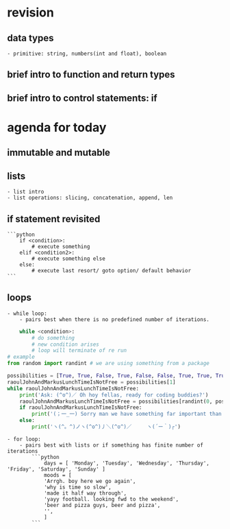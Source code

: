 
# revision

## data types
    - primitive: string, numbers(int and float), boolean

## brief intro to function and return types
## brief intro to control statements: if

# agenda for today

## immutable and mutable

## lists
    - list intro
    - list operations: slicing, concatenation, append, len

## if statement revisited
    ```python
        if <condition>:
            # execute something
        elif <condition2>:
            # execute something else
        else:
            # execute last resort/ goto option/ default behavior
    ```

## loops
    - while loop:
        - pairs best when there is no predefined number of iterations.
```python
    while <condition>:
        # do something
        # new condition arises
        # loop will terminate of re run
# example
from random import randint # we are using something from a package

possibilities = [True, True, False, True, False, False, True, True, True, False, True, True, True]
raoulJohnAndMarkusLunchTimeIsNotFree = possibilities[1]
while raoulJohnAndMarkusLunchTimeIsNotFree:
    print('Ask: (^o^)／ Oh hoy fellas, ready for coding buddies?')
    raoulJohnAndMarkusLunchTimeIsNotFree = possibilities[randint(0, possibilities.len() -1 )]
    if raoulJohnAndMarkusLunchTimeIsNotFree:
        print('(；一_一) Sorry man we have something far important than coding buddies.')
    else:
        print('ヽ(^。^)ノヽ(^o^)丿＼(^o^)／     ヽ(´ー｀)┌')
```
    - for loop:
        - pairs best with lists or if something has finite number of iterations
            ```python
                days = [ 'Monday', 'Tuesday', 'Wednesday', 'Thursday', 'Friday', 'Saturday', 'Sunday' ]
                moods = [
                'Arrgh. boy here we go again',
                'why is time so slow',
                'made it half way through',
                'yayy football. looking fwd to the weekend',
                'beer and pizza guys, beer and pizza',
                '',
                ]
            ```
